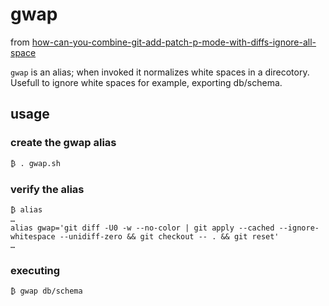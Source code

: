 # gwap

from [how-can-you-combine-git-add-patch-p-mode-with-diffs-ignore-all-space](https://stackoverflow.com/a/44785950)

`gwap` is an alias; when invoked it normalizes white spaces in a direcotory. Usefull to ignore white spaces for example, exporting db/schema.

## usage
### create the gwap alias
```shell
₿ . gwap.sh
```
### verify the alias
```shell
₿ alias
…
alias gwap='git diff -U0 -w --no-color | git apply --cached --ignore-whitespace --unidiff-zero && git checkout -- . && git reset'
…
```

### executing
`₿ gwap db/schema`
